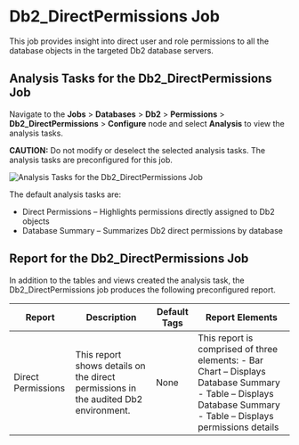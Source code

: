 # Db2_DirectPermissions Job

This job provides insight into direct user and role permissions to all the database objects in the
targeted Db2 database servers.

## Analysis Tasks for the Db2_DirectPermissions Job

Navigate to the **Jobs** > **Databases** > **Db2** > **Permissions** > **Db2_DirectPermissions** >
**Configure** node and select **Analysis** to view the analysis tasks.

**CAUTION:** Do not modify or deselect the selected analysis tasks. The analysis tasks are
preconfigured for this job.

![Analysis Tasks for the Db2_DirectPermissions Job](/img/versioned_docs/accessanalyzer_11.6/accessanalyzer/solutions/databases/db2/permissions/directpermissionsanalysis.webp)

The default analysis tasks are:

- Direct Permissions – Highlights permissions directly assigned to Db2 objects
- Database Summary – Summarizes Db2 direct permissions by database

## Report for the Db2_DirectPermissions Job

In addition to the tables and views created the analysis task, the Db2_DirectPermissions job
produces the following preconfigured report.

| Report             | Description                                                                         | Default Tags | Report Elements                                                                                                                                                |
| ------------------ | ----------------------------------------------------------------------------------- | ------------ | -------------------------------------------------------------------------------------------------------------------------------------------------------------- |
| Direct Permissions | This report shows details on the direct permissions in the audited Db2 environment. | None         | This report is comprised of three elements: - Bar Chart – Displays Database Summary - Table – Displays Database Summary - Table – Displays permissions details |
